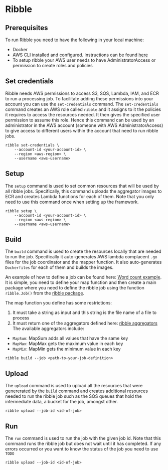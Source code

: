 # Ribble

## Prerequisites
To run Ribble you need to have the following in your local machine:

- Docker 
- AWS CLI installed and configured. Instructions can be found [here](https://docs.aws.amazon.com/cli/latest/userguide/cli-chap-getting-started.html)
- To setup ribble your AWS user needs to have AdministratorAccess or permission to create roles and policies

## Set credentials

Ribble needs AWS permissions to access S3, SQS, Lambda, IAM, and ECR to run a processing job. To facilitate adding these permissions into your account you can use the `set-credentials` command.  The `set-credentials` command creates an AWS role called `ribble` and it assigns to it the policies it requires to access the resources needed. It then gives the specified user permission to assume this role. Hence this command can be used by an administrator in the AWS account (someone with AWS AdministratorAccess) to give access to different users within the account that need to run ribble jobs. 

```
ribble set-credentials \
    --account-id <your-account-id> \
    --region <aws-region> \
    --username <aws-username>
```

## Setup

The `setup` command is used to set common resources that will be used by all ribble jobs. Specifically, this command uploads the aggregator images to ECR and creates Lambda functions for each of them. Note that you only need to use this command once when setting up the framework.
```
ribble setup \
    --account-id <your-account-id> \
    --region <aws-region> \
    --username <aws-username>
```

## Build

The `build` command is used to create the resources locally that are needed to run the job. Specifically it auto-generates AWS lambda complacent `.go` files for the job coordinator and the mapper function. It also auto-generates `Dockerfiles` for each of them and builds the images.

An example of how to define a job can be found here: [Word count example](https://github.com/josenarvaezp/ribble/tree/main/examples/wordcount). It is simple, you need to define your map function and then create a main package where you need to define the ribble job using the function `ribble.Job()` from the [ribble package](https://github.com/josenarvaezp/ribble/tree/main/pkg/ribble/ribble.go). 

The map function you define has some restrictions:
1. It must take a string as input and this string is the file name of a file to process
2. It must return one of the aggregators defined here: [ribble aggregators](https://github.com/josenarvaezp/ribble/tree/main/pkg/aggregators/aggregators.go)
The available aggregators include:
- `MapSum`: MapSum adds all values that have the same key
- `MapMax`: MapMax gets the maximum value in each key
- `MapMin`: MapMin gets the minimum value in each key

```
ribble build --job <path-to-your-job-definition>
```

## Upload

The `upload` command is used to upload all the resources that were genererated by the `build` command and creates additional resources needed to run the ribble job such as the SQS queues that hold the intermediate data, a bucket for the job, amongst other. 

```
ribble upload --job-id <id-of-job>
```

## Run

The `run` command is used to run the job with the given job id. Note that this command runs the ribble job but does not wait until it has completed. If any errors occurred or you want to know the status of the job you need to use `TODO`

```
ribble upload --job-id <id-of-job>
```
